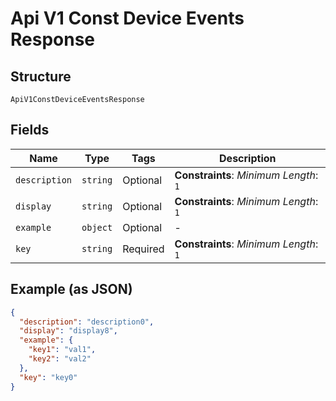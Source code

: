
# Api V1 Const Device Events Response

## Structure

`ApiV1ConstDeviceEventsResponse`

## Fields

| Name | Type | Tags | Description |
|  --- | --- | --- | --- |
| `description` | `string` | Optional | **Constraints**: *Minimum Length*: `1` |
| `display` | `string` | Optional | **Constraints**: *Minimum Length*: `1` |
| `example` | `object` | Optional | - |
| `key` | `string` | Required | **Constraints**: *Minimum Length*: `1` |

## Example (as JSON)

```json
{
  "description": "description0",
  "display": "display8",
  "example": {
    "key1": "val1",
    "key2": "val2"
  },
  "key": "key0"
}
```

